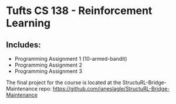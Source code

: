 # Tufts CS 138 - Reinforcement Learning

## Includes:
- Programming Assignment 1 (10-armed-bandit)
- Programming Assignment 2
- Programming Assignment 3

The final project for the course is located at the StructuRL-Bridge-Maintenance repo: https://github.com/janeslagle/StructuRL-Bridge-Maintenance
